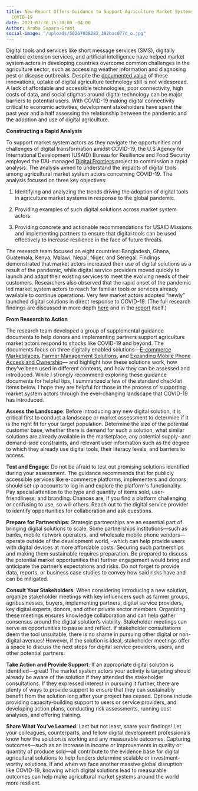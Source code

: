 ```yaml
---
title: New Report Offers Guidance to Support Agriculture Market Systems Actors During
  COVID-19
date: 2021-07-30 15:30:00 -04:00
Author: Araba Sapara-Grant
social-image: "/uploads/50267038282_392bac077d_o.jpg"
---
```


Digital tools and services like short message services (SMS), digitally enabled extension services, and artificial intelligence have helped market system actors in developing countries overcome common challenges in the agriculture sector, such as accessing weather information and diagnosing pest or disease outbreaks. Despite the [documented value](https://openknowledge.worldbank.org/bitstream/handle/10986/35216/9781464816574.pdf?sequence=2&isAllowed=y) of these innovations, uptake of digital agriculture technology still is not widespread. A lack of affordable and accessible technologies, poor connectivity, high costs of data, and social stigmas around digital technology can be major barriers to potential users. With COVID-19 making digital connectivity critical to economic activities, development stakeholders have spent the past year and a half assessing the relationship between the pandemic and the adoption and use of digital agriculture.

**Constructing a Rapid Analysis**

To support market system actors as they navigate the opportunities and challenges of digital transformation amidst COVID-19, the U.S Agency for International Development (USAID) Bureau for Resilience and Food Security employed the DAI-managed [Digital Frontiers](https://www.dai.com/our-work/projects/worldwide-digital-frontiers-df) project to commission a rapid analysis. The analysis aimed to understand the impacts of digital tools among agricultural market system actors concerning COVID-19. The analysis focused on three key objectives:

1. Identifying and analyzing the trends driving the adoption of digital tools in agriculture market systems in response to the global pandemic.

2. Providing examples of such digital solutions across market system actors.

3. Providing concrete and actionable recommendations for USAID Missions and implementing partners to ensure that digital tools can be used effectively to increase resilience in the face of future threats.

The research team focused on eight countries: Bangladesh, Ghana, Guatemala, Kenya, Malawi, Nepal, Niger, and Senegal. Findings demonstrated that market actors increased their use of digital solutions as a result of the pandemic, while digital service providers moved quickly to launch and adapt their existing services to meet the evolving needs of their customers. Researchers also observed that the rapid onset of the pandemic led market system actors to reach for familiar tools or services already available to continue operations. Very few market actors adopted “newly” launched digital solutions in direct response to COVID-19. (The full research findings are discussed in more depth [here](https://agrilinks.org/post/digital-solutions-agriculture-market-systems-responding-covid-19) and in the [report](https://drive.google.com/file/d/16MpY2XpJxE1pZHDgN1bhw_opKuEQYJAt/view?usp=sharing) itself.)

**From Research to Action**

The research team developed a group of supplemental guidance documents to help donors and implementing partners support agriculture market actors respond to shocks like COVID-19 and beyond. The documents focus on three digitally enabled solutions—[E-commerce Marketplaces](https://www.dai.com/uploads/E-Commerce_FRMT-dae762.pdf), [Farmer Management Solutions](https://www.dai.com/uploads/FarmerManagement_FRMT-53bd30.pdf), and [Expanding Mobile Phone Access and Ownership](https://www.dai.com/uploads/MobilePhone_FRMT-f14de6.pdf)— and highlight how these solutions work, how they’ve been used in different contexts, and how they can be assessed and introduced. While I strongly recommend exploring these guidance documents for helpful tips, I summarized a few of the standard checklist items below. I hope they are helpful for those in the process of supporting market system actors through the ever-changing landscape that COVID-19 has introduced.

**Assess the Landscape**: Before introducing any new digital solution, it is critical first to conduct a landscape or market assessment to determine if it is the right fit for your target population. Determine the size of the potential customer base, whether there is demand for such a solution, what similar solutions are already available in the marketplace, any potential supply- and demand-side constraints, and relevant user information such as the degree to which they already use digital tools, their literacy levels, and barriers to access.

**Test and Engage**: Do not be afraid to test out promising solutions identified during your assessment. The guidance recommends that for publicly accessible services like e-commerce platforms, implementers and donors should set up accounts to log in and explore the platform's functionality. Pay special attention to the type and quantity of items sold, user-friendliness, and branding. Chances are, if you find a platform challenging or confusing to use, so will others. Reach out to the digital service provider to identify opportunities for collaboration and ask questions.

**Prepare for Partnerships**: Strategic partnerships are an essential part of bringing digital solutions to scale. Some partnerships institutions—such as banks, mobile network operators, and wholesale mobile phone vendors—operate outside of the development world, -which can help provide users with digital devices at more affordable costs. Securing such partnerships and making them sustainable requires preparation. Be prepared to discuss the potential market opportunities that further engagement would bring and anticipate the partner’s expectations and risks. Do not forget to provide data, reports, or business case studies to convey how said risks have and can be mitigated.

**Consult Your Stakeholders**: When considering introducing a new solution, organize stakeholder meetings with key influencers such as farmer groups, agribusinesses, buyers, implementing partners, digital service providers, key digital experts, donors, and other private sector members. Organizing these meetings ensures knowledge collaboration and can help gather consensus around the digital solution’s viability. Stakeholder meetings can serve as opportunities to pause and reflect. If stakeholder consultations deem the tool unsuitable, there is no shame in pursuing other digital or non-digital avenues! However, if the solution is ideal, stakeholder meetings offer a space to discuss the next steps for digital service providers, users, and other potential partners.

**Take Action and Provide Support**: If an appropriate digital solution is identified—great! The market system actors your activity is targeting should already be aware of the solution if they attended the stakeholder consultations. If they expressed interest in pursuing it further, there are plenty of ways to provide support to ensure that they can sustainably benefit from the solution long after your project has ceased. Options include providing capacity-building support to users or service providers, and developing action plans, conducting risk assessments, running cost analyses, and offering training.

**Share What You’ve Learned**: Last but not least, share your findings! Let your colleagues, counterparts, and fellow digital development professionals know how the solution is working and any measurable outcomes. Capturing outcomes—such as an increase in income or improvements in quality or quantity of produce sold—all contribute to the evidence base for digital agricultural solutions to help funders determine scalable or investment-worthy solutions. If and when we face another massive global disruption like COVID-19, knowing which digital solutions lead to measurable outcomes can help make agricultural market systems around the world more resilient.